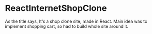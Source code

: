 # ReactInternetShopClone

As the title says, It's a shop clone site, made in React. Main idea was to implement shopping cart, so had to build whole site around it.
